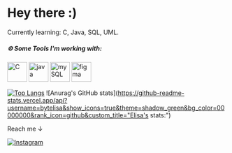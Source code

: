 ### <h1> Hey there :) </h1>


Currently learning: C, Java, SQL, UML.

<h5> ⚙️ Some Tools I'm working with: </h5>
<p align="left">        
          
          
<img src="https://cdn.jsdelivr.net/gh/devicons/devicon/icons/c/c-line.svg" alt="C" width="45" height="45" />
<img src="https://cdn.jsdelivr.net/gh/devicons/devicon/icons/java/java-original-wordmark.svg" alt="java" width="45" height="45" />
<img src="https://cdn.jsdelivr.net/gh/devicons/devicon/icons/mysql/mysql-original-wordmark.svg" alt="mySQL" width="45" height="45" />
<img src="https://cdn.jsdelivr.net/gh/devicons/devicon/icons/figma/figma-original.svg"  alt="figma" width="45" height="45" />
</p>

[![Top Langs](https://github-readme-stats.vercel.app/api/top-langs/?username=bytelisa&layout=donut)](https://github.com/anuraghazra/github-readme-stats)
![Anurag's GitHub stats](https://github-readme-stats.vercel.app/api?username=bytelisa&show_icons=true&theme=shadow_green&bg_color=00000000&rank_icon=github&custom_title="Elisa's stats:")
<p align="left">       
Reach me &#8595;

[![Instagram](https://img.shields.io/badge/Instagram-E4405F?style=for-the-badge&logo=Instagram&logoColor=white)](https://instagram.com/elisamarzioli?igshid=OGQ5ZDc2ODk2ZA==)
